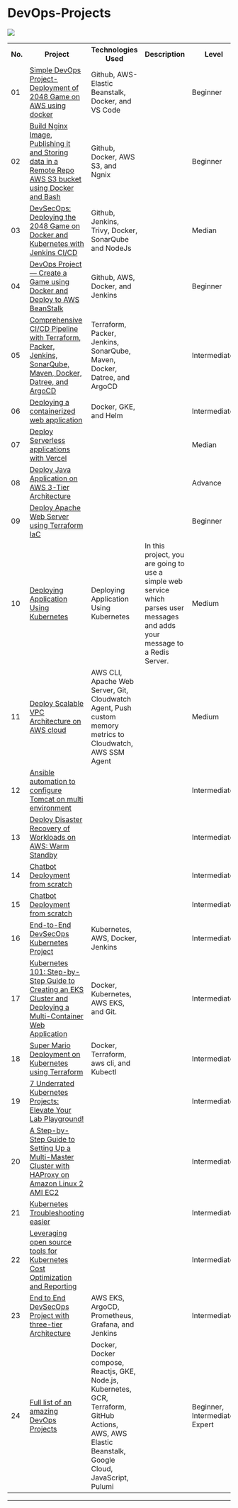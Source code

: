 # DevOps-Projects

<img src="https://raw.githubusercontent.com/KubeKode/DevOps-Projects/main/1_AwvDJDfErlD34ox2QpwGoA.png" />

<table>
<tr>
<th>No.</th>
<th>Project</th>
<th>Technologies Used</th>
<th>Description</th>
<th>Level</th>
</tr>
<tr>
<td>01</td>
<td>
<a href="https://medium.com/@ahammed.jabirp/simple-devops-project-deployment-of-2048-game-on-aws-using-docker-76213ea8c00">
Simple DevOps Project-Deployment of 2048 Game on AWS using docker
</a>
</td>
<td>Github, AWS-Elastic Beanstalk, Docker, and VS Code </td>
<td></td>
<td>
Beginner
</td>
</tr>

<tr>
<td>02</td>
<td>
    <a href="https://medium.com/paul-zhao-projects/build-nginx-image-publishing-it-and-storing-data-in-a-remote-repo-aws-s3-bucket-using-docker-and-375188328125">Build Nginx Image, Publishing it and Storing data in a Remote Repo AWS S3 bucket using Docker and Bash
    </a>
</td>
<td>Github, Docker, AWS S3, and Ngnix</td>
<td></td>
<td>Beginner</td>
</tr>

<tr>
<td>03</td>
<td><a href="https://aws.plainenglish.io/devsecops-deploying-the-2048-game-on-docker-and-kubernetes-with-jenkins-ci-cd-3645a052c616">DevSecOps: Deploying the 2048 Game on Docker and Kubernetes with Jenkins CI/CD</a></td>
<td>Github, Jenkins, Trivy, Docker, SonarQube and NodeJs</td>
<td></td>
<td>Median</td>
</tr>

<tr>
<td>04</td>
<td><a href="https://ghazanfaralidevops.medium.com/devops-project-create-a-game-using-docker-and-deploy-to-aws-beanstalk-b49b9b6e2af6">DevOps Project — Create a Game using Docker and Deploy to AWS BeanStalk</a></td>
<td>Github, AWS, Docker, and Jenkins</td>
<td></td>
<td>Beginner</td>
</tr>

<tr>
<td>05</td>
<td><a href="https://medium.com/@saadullahkhanwarsi/title-comprehensive-ci-cd-pipeline-with-terraform-packer-jenkins-sonarqube-maven-docker-fa4e51b57971">Comprehensive CI/CD Pipeline with Terraform, Packer, Jenkins, SonarQube, Maven, Docker, Datree, and ArgoCD</a></td>
<td>Terraform, Packer, Jenkins, SonarQube, Maven, Docker, Datree, and ArgoCD</td>
<td></td>
<td>Intermediate</td>
</tr>

<tr>
<td>06</td>
<td><a href="https://cloud.google.com/kubernetes-engine/docs/tutorials/hello-app">Deploying a containerized web application</a></td>
<td>Docker, GKE, and Helm</td>
<td></td>
<td>Intermediate</td>
</tr>

<tr>
<td>07</td>
<td><a href="https://sandro.volpee.de/deploy-serverless-applications-with-vercel-an-overview">Deploy Serverless applications with Vercel</a></td>
<td></td>
<td></td>
<td>Median</td>
</tr>

<tr>
<td>08</td>
<td><a href="https://devopsrealtime.com/deploy-java-application-on-aws-3-tier-architecture/">Deploy Java Application on AWS 3-Tier Architecture
</a></td>
<td></td>
<td></td>
<td>Advance</td>
</tr>

<tr>
<td>09</td>
<td><a href="https://devopsrealtime.com/deploy-apache-web-server-using-terraform-iac/Deploy Apache Web Server using Terraform IaC">Deploy Apache Web Server using Terraform IaC</a></td>
<td></td>
<td></td>
<td>Beginner</td>
</tr>

<tr>
<td>10</td>
<td><a href="https://github.com/MagalixCorp/sample-api">Deploying Application Using Kubernetes</a></td>
<td>Deploying Application Using Kubernetes</td>
<td>In this project, you are going to use a simple web service which parses user messages and adds your message to a Redis Server.</td>
<td>Medium</td>
</tr>

<tr>
<td>11</td>
<td><a href="https://devopsrealtime.com/deploy-scalable-vpc-architecture-on-aws-cloud/">Deploy Scalable VPC Architecture on AWS cloud</a></td>
<td>AWS CLI, Apache Web Server, Git, Cloudwatch Agent, Push custom memory metrics to Cloudwatch, AWS SSM Agent</td>
<td></td>
<td>Medium</td>
</tr>

<tr>
<td>12</td>
<td><a href="https://devopsrealtime.com/ansible-automation-to-configure-tomcat-on-multi-environment/">Ansible automation to configure Tomcat on multi environment</a></td>
<td></td>
<td></td>
<td>Intermediate</td>
</tr>

<tr>
<td>13</td>
<td><a href="https://devopsrealtime.com/deploy-disaster-recovery-of-workloads-on-aws-warm-standby/">Deploy Disaster Recovery of Workloads on AWS: Warm Standby</a></td>
<td></td>
<td></td>
<td>Intermediate</td>
</tr>

<tr>
<td>14</td>
<td><a href="https://www.projectpro.io/article/python-chatbot-project-learn-to-build-a-chatbot-from-scratch/429">Chatbot Deployment from scratch </a></td>
<td></td>
<td></td>
<td>Intermediate</td>
</tr>

<tr>
<td>15</td>
<td><a href="https://www.projectpro.io/article/real-time-devops-projects-for-practice/585">Chatbot Deployment from scratch </a></td>
<td></td>
<td></td>
<td>Intermediate</td>
</tr>

<tr>
<td>16</td>
<td><a href="https://blog.devops.dev/end-to-end-devsecops-kubernetes-project-4259f90722ef">End-to-End DevSecOps Kubernetes Project</a></td>
<td>Kubernetes, AWS, Docker, Jenkins</td>
<td></td>
<td>Intermediate</td>
</tr>

<tr>
<td>17</td>
<td><a href="https://towardsaws.com/kubernetes-101-step-by-step-guide-to-creating-an-eks-cluster-and-deploying-a-multi-container-web-e8086a27d779">Kubernetes 101: Step-by-Step Guide to Creating an EKS Cluster and Deploying a Multi-Container Web Application
</a></td>
<td>Docker, Kubernetes, AWS EKS, and Git.</td>
<td></td>
<td>Intermediate</td>
</tr>

<tr>
<td>18</td>
<td><a href="https://aakibkhan1.medium.com/project-6-deployment-of-super-mario-on-kubernetes-using-terraform-74c7ce79b1f6">Super Mario Deployment on Kubernetes using Terraform</a></td>
<td>Docker, Terraform, aws cli, and Kubectl</td>
<td></td>
<td>Intermediate</td>
</tr>

<tr>
<td>19</td>
<td><a href="https://ebenamor.medium.com/7-underrated-kubernetes-projects-elevate-your-lab-playground-ac7f47cba347">7 Underrated Kubernetes Projects: Elevate Your Lab Playground!</a></td>
<td></td>
<td></td>
<td>Intermediate</td>
</tr>

<tr>
<td>20</td>
<td><a href="https://medium.com/@mudasirhaji/a-step-by-step-guide-to-setting-up-a-multi-master-cluster-with-haproxy-on-amazon-linux-2-ami-ec2-baae2e95bb11">A Step-by-Step Guide to Setting Up a Multi-Master Cluster with HAProxy on Amazon Linux 2 AMI EC2</a></td>
<td></td>
<td></td>
<td>Intermediate</td>
</tr>

<tr>
<td>21</td>
<td><a href="https://t.co/x3PBmWENgX">Kubernetes Troubleshooting easier</a></td>
<td></td>
<td></td>
<td>Intermediate</td>
</tr>

<tr>
<td>22</td>
<td><a href="https://t.co/TP74sxgNQm">Leveraging open source tools for Kubernetes Cost Optimization and Reporting</a></td>
<td></td>
<td></td>
<td>Intermediate</td>
</tr>

<tr>
<td>23</td>
<td><a href="https://t.co/6Vj8vvxsBg">End to End DevSecOps Project with three-tier Architecture </a></td>
<td>AWS EKS, ArgoCD, Prometheus, Grafana, and Jenkins</td>
<td></td>
<td>Intermediate</td>
</tr>

<tr>
<td>24</td>
<td><a href="https://github.com/KubeKode/DevOps-Projects">Full list of an amazing DevOps Projects</a></td>
<td>Docker, Docker compose, Reactjs, GKE, Node.js, Kubernetes, GCR, Terraform, GitHub Actions, AWS, AWS Elastic Beanstalk, Google Cloud, JavaScript, Pulumi</td>
<td></td>
<td>Beginner, Intermediate, Expert</td>
</tr>

</table>

<hr>

